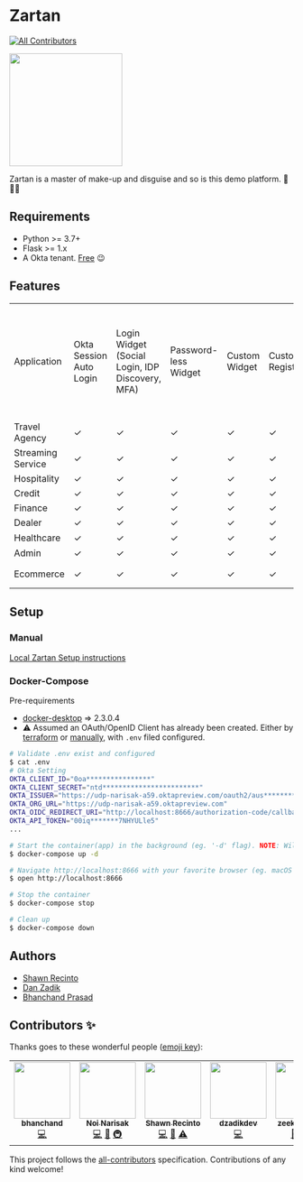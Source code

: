 # Zartan
<!-- ALL-CONTRIBUTORS-BADGE:START - Do not remove or modify this section -->
[![All Contributors](https://img.shields.io/badge/all_contributors-6-orange.svg?style=flat-square)](#contributors-)
<!-- ALL-CONTRIBUTORS-BADGE:END -->

<!-- markdownlint-disable -->
<a href="https://en.wikipedia.org/wiki/Zartan">
  <img src="./docs/_img/zartan.png" width="200px;" />
</a>
<!-- markdownlint-enable -->

Zartan is a master of make-up and disguise and so is this demo platform. :tada::unicorn::rainbow:

## Requirements

* Python >= 3.7+
* Flask >= 1.x
* A Okta tenant. [Free](https://developer.okta.com/) :wink:

## Features

<table><tbody><tr style="height: 115px;"><td>Application</td><td>Okta Session Auto Login</td><td>Login Widget (Social Login, IDP Discovery, MFA)</td><td>Password-less <br />Widget&nbsp;</td><td>Custom Widget</td><td>Custom&nbsp; Registration</td><td>Profile<br />(ID Token and Access Token Viewer)</td><td>Custom MFA Enrollment</td><td>User Apps (Display Other User Apps, B2B)</td><td>Manage Users (Create User, Update User, Suspend User, Password Reset)</td><td>Step Up Authentication using MFA</td><td>ID Verification (Uses Evident)</td><td>Consent&nbsp;</td><td>Progressive Profiling&nbsp;</td><td>Temporary MFA for Users</td><td>Hard Token Setup</td><td>User Approve Workflow</td><td>IDP Management</td><td>Device Flow</td></tr><tr style="height: 36px;"><td>Travel Agency</td><td>✓</td><td>✓</td><td>✓</td><td>✓</td><td>✓</td><td>✓</td><td>&nbsp;</td><td>✓</td><td>✓</td><td>&nbsp;</td><td>&nbsp;</td><td>&nbsp;</td><td>&nbsp;</td><td>&nbsp;</td><td>&nbsp;</td><td>&nbsp;</td><td>&nbsp;</td><td>&nbsp;</td></tr><tr style="height: 39px;"><td>Streaming Service</td><td>✓</td><td>✓</td><td>✓</td><td>✓</td><td>✓</td><td>✓</td><td>&nbsp;</td><td>✓</td><td>✓</td><td>&nbsp;</td><td>&nbsp;</td><td>&nbsp;</td><td>&nbsp;</td><td>&nbsp;</td><td>&nbsp;</td><td>&nbsp;</td><td>&nbsp;</td><td>✓</td></tr><tr style="height: 24px;"><td>Hospitality</td><td>✓</td><td>✓</td><td>✓</td><td>✓</td><td>✓</td><td>✓</td><td>&nbsp;</td><td>✓</td><td>✓</td><td>&nbsp;</td><td>&nbsp;</td><td>&nbsp;</td><td>&nbsp;</td><td>&nbsp;</td><td>&nbsp;</td><td>&nbsp;</td><td>&nbsp;</td><td>&nbsp;</td></tr><tr style="height: 24px;"><td>Credit</td><td>✓</td><td>✓</td><td>✓</td><td>✓</td><td>✓</td><td>✓</td><td>&nbsp;</td><td>✓</td><td>✓</td><td>✓</td><td>&nbsp;</td><td>✓</td><td>&nbsp;</td><td>&nbsp;</td><td>&nbsp;</td><td>&nbsp;</td><td>&nbsp;</td><td>&nbsp;</td></tr><tr style="height: 24px;"><td>Finance</td><td>✓</td><td>✓</td><td>✓</td><td>✓</td><td>✓</td><td>✓</td><td>✓</td><td>✓</td><td>✓</td><td>✓</td><td>&nbsp;</td><td>✓</td><td>&nbsp;</td><td>&nbsp;</td><td>&nbsp;</td><td>&nbsp;</td><td>&nbsp;</td><td>&nbsp;</td></tr><tr style="height: 27px;"><td>Dealer</td><td>✓</td><td>✓</td><td>✓</td><td>✓</td><td>✓</td><td>✓</td><td>&nbsp;</td><td>✓</td><td>✓</td><td>✓</td><td>&nbsp;</td><td>&nbsp;</td><td>✓</td><td>&nbsp;</td><td>&nbsp;</td><td>✓</td><td>&nbsp;</td><td>&nbsp;</td></tr><tr style="height: 27px;"><td>Healthcare</td><td>✓</td><td>✓</td><td>✓</td><td>✓</td><td>✓</td><td>✓</td><td>✓</td><td>✓</td><td>✓</td><td>✓</td><td>✓</td><td>✓</td><td>✓</td><td>&nbsp;</td><td>&nbsp;</td><td>&nbsp;</td><td>&nbsp;</td><td>&nbsp;</td></tr><tr style="height: 25px;"><td>Admin</td><td>✓</td><td>✓</td><td>✓</td><td>✓</td><td>✓</td><td>✓</td><td>&nbsp;</td><td>✓</td><td>✓</td><td>&nbsp;</td><td>&nbsp;</td><td>&nbsp;</td><td>&nbsp;</td><td>✓</td><td>✓</td><td>&nbsp;</td><td>✓</td><td>&nbsp;</td></tr><tr style="height: 49px;"><td>Ecommerce</td><td>✓</td><td>✓</td><td>✓</td><td>✓</td><td>✓</td><td>✓</td><td>✓</td><td>✓</td><td>✓</td><td>✓</td><td>✓</td><td>✓</td><td>✓</td><td>&nbsp;</td><td>&nbsp;</td><td>&nbsp;</td><td>&nbsp;</td><td>&nbsp;</td></tr></tbody></table>

## Setup

### Manual
[Local Zartan Setup instructions](./docs/README.md)

### Docker-Compose

Pre-requirements
* [docker-desktop](https://www.docker.com/products/docker-desktop) => 2.3.0.4
* :warning: Assumed an OAuth/OpenID Client has already been created. Either by [terraform](https://github.com/udplabs/zartan/blob/master/docs/README.md#configure-initialize-and-apply-terraform-for-the-vertical-you-want-to-use) or [manually](https://github.com/udplabs/zartan/blob/master/docs/README.md#setup-okta-org-for-each-vertical-outside-of-terraform), with `.env` filed configured.

```bash
# Validate .env exist and configured
$ cat .env
# Okta Setting
OKTA_CLIENT_ID="0oa****************"
OKTA_CLIENT_SECRET="ntd************************"
OKTA_ISSUER="https://udp-narisak-a59.oktapreview.com/oauth2/aus**********"
OKTA_ORG_URL="https://udp-narisak-a59.oktapreview.com"
OKTA_OIDC_REDIRECT_URI="http://localhost:8666/authorization-code/callback"
OKTA_API_TOKEN="00iq*******7NHYULle5"
...

# Start the container(app) in the background (eg. '-d' flag). NOTE: Will take awhile since container needs to be built.
$ docker-compose up -d

# Navigate http://localhost:8666 with your favorite browser (eg. macOS default Chrome)
$ open http://localhost:8666

# Stop the container
$ docker-compose stop

# Clean up
$ docker-compose down
```

## Authors
* [Shawn Recinto](https://github.com/srecinto)
* [Dan Zadik](https://github.com/dzadikdev)
* [Bhanchand Prasad](https://github.com/bhanchand)

## Contributors ✨

Thanks goes to these wonderful people ([emoji key](https://allcontributors.org/docs/en/emoji-key)):
<!-- ALL-CONTRIBUTORS-LIST:START - Do not remove or modify this section -->
<!-- prettier-ignore-start -->
<!-- markdownlint-disable -->
<table>
  <tr>
    <td align="center"><a href="https://github.com/bhanchand"><img src="https://avatars0.githubusercontent.com/u/18057642?v=4" width="100px;" alt=""/><br /><sub><b>bhanchand</b></sub></a><br /><a href="https://github.com/noinarisak/zartan/commits?author=bhanchand" title="Code">💻</a></td>
    <td align="center"><a href="https://github.com/noinarisak"><img src="https://avatars3.githubusercontent.com/u/341437?v=4" width="100px;" alt=""/><br /><sub><b>Noi Narisak</b></sub></a><br /><a href="https://github.com/noinarisak/zartan/commits?author=noinarisak" title="Code">💻</a> <a href="https://github.com/noinarisak/zartan/commits?author=noinarisak" title="Documentation">📖</a> <a href="#infra-noinarisak" title="Infrastructure (Hosting, Build-Tools, etc)">🚇</a></td>
    <td align="center"><a href="https://github.com/srecinto"><img src="https://avatars2.githubusercontent.com/u/2954123?v=4" width="100px;" alt=""/><br /><sub><b>Shawn Recinto</b></sub></a><br /><a href="https://github.com/noinarisak/zartan/commits?author=srecinto" title="Code">💻</a> <a href="#projectManagement-srecinto" title="Project Management">📆</a> <a href="https://github.com/noinarisak/zartan/commits?author=srecinto" title="Tests">⚠️</a></td>
    <td align="center"><a href="https://github.com/dzadikdev"><img src="https://avatars0.githubusercontent.com/u/57756515?v=4" width="100px;" alt=""/><br /><sub><b>dzadikdev</b></sub></a><br /><a href="https://github.com/noinarisak/zartan/commits?author=dzadikdev" title="Code">💻</a></td>
    <td align="center"><a href="https://github.com/zeekhoo-okta"><img src="https://avatars1.githubusercontent.com/u/20686224?v=4" width="100px;" alt=""/><br /><sub><b>zeekhoo-okta</b></sub></a><br /><a href="https://github.com/noinarisak/zartan/commits?author=zeekhoo-okta" title="Documentation">📖</a> <a href="https://github.com/noinarisak/zartan/commits?author=zeekhoo-okta" title="Code">💻</a> <a href="https://github.com/noinarisak/zartan/issues?q=author%3Azeekhoo-okta" title="Bug reports">🐛</a></td>
    <td align="center"><a href="http://joel.franusic.com"><img src="https://avatars0.githubusercontent.com/u/41538?v=4" width="100px;" alt=""/><br /><sub><b>Joël Franusic</b></sub></a><br /><a href="https://github.com/noinarisak/zartan/commits?author=jpf" title="Documentation">📖</a> <a href="https://github.com/noinarisak/zartan/commits?author=jpf" title="Code">💻</a></td>
  </tr>
</table>

<!-- markdownlint-enable -->
<!-- prettier-ignore-end -->
<!-- ALL-CONTRIBUTORS-LIST:END -->

<!-- ALL-CONTRIBUTORS-LIST:START - Do not remove or modify this section -->
<!-- prettier-ignore-start -->
<!-- markdownlint-disable -->
<!-- markdownlint-enable -->
<!-- prettier-ignore-end -->
<!-- ALL-CONTRIBUTORS-LIST:END -->

This project follows the [all-contributors](https://github.com/all-contributors/all-contributors) specification. Contributions of any kind welcome!
